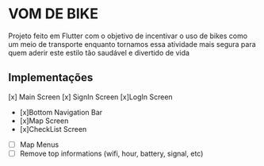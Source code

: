 # VOM DE BIKE

Projeto feito em Flutter com o objetivo de incentivar o uso de bikes como um meio de transporte enquanto tornamos essa atividade mais segura para quem aderir este estilo tão saudável e divertido de vida

## Implementações
[x] Main Screen
[x] SignIn Screen
[x]LogIn Screen
- [x]Bottom Navigation Bar
- [x]Map Screen
- [x]CheckList Screen
- [ ] Map Menus
- [ ] Remove top informations (wifi, hour, battery, signal, etc)
